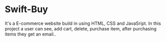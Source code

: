 # Swift-Buy
It's a E-commerce website build in using HTML, CSS and JavaSript. In this project a user can see, add cart, delete, purchase item, after purchasing items they get an email.. 
